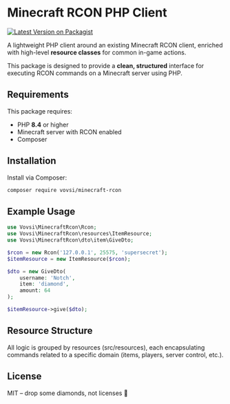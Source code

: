 # Minecraft RCON PHP Client
[![Latest Version on Packagist](https://img.shields.io/packagist/v/vovsi/minecraft-rcon.svg)](https://packagist.org/packages/vovsi/minecraft-rcon)

A lightweight PHP client around an existing Minecraft RCON client, enriched with high-level **resource classes** for common in-game actions.

This package is designed to provide a **clean, structured** interface for executing RCON commands on a Minecraft server using PHP.

## Requirements

This package requires:

- PHP **8.4** or higher
- Minecraft server with RCON enabled
- Composer

## Installation

Install via Composer:

```bash
composer require vovsi/minecraft-rcon
```

## Example Usage

```php
use Vovsi\MinecraftRcon\Rcon;
use Vovsi\MinecraftRcon\resources\ItemResource;
use Vovsi\MinecraftRcon\dto\item\GiveDto;

$rcon = new Rcon('127.0.0.1', 25575, 'supersecret');
$itemResource = new ItemResource($rcon);

$dto = new GiveDto(
    username: 'Notch',
    item: 'diamond',
    amount: 64
);

$itemResource->give($dto);
```

## Resource Structure

All logic is grouped by resources (src/resources), each encapsulating commands related to a specific domain (items, players, server control, etc.).

## License

MIT – drop some diamonds, not licenses 💎
